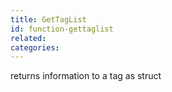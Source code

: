 ```yaml
---
title: GetTagList
id: function-gettaglist
related:
categories:
---
```


returns information to a tag as struct